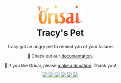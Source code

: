 <h1 align="center">
	<img src="https://github.com/orisai/.github/blob/main/images/repo_title.png?raw=true" alt="Orisai"/>
	<br/>
	Tracy's Pet
</h1>

<p align="center">
    Tracy got an angry pet to remind you of your failures
</p>

<p align="center">
	📄 Check out our <a href="docs/README.md">documentation</a>.
</p>

<p align="center">
	💸 If you like Orisai, please <a href="https://orisai.dev/sponsor">make a donation</a>. Thank you!
</p>

<p align="center">
	<a href="https://github.com/orisai/tracys-pet/actions?query=workflow%3Aci">
		<img src="https://github.com/orisai/tracys-pet/workflows/ci/badge.svg">
	</a>
	<a href="https://coveralls.io/r/orisai/tracys-pet">
		<img src="https://badgen.net/coveralls/c/github/orisai/tracys-pet/v1.x?cache=300">
	</a>
	<a href="https://dashboard.stryker-mutator.io/reports/github.com/orisai/tracys-pet/v1.x">
		<img src="https://badge.stryker-mutator.io/github.com/orisai/tracys-pet/v1.x">
	</a>
	<a href="https://packagist.org/packages/orisai/tracys-pet">
		<img src="https://badgen.net/packagist/dt/orisai/tracys-pet?cache=3600">
	</a>
	<a href="https://packagist.org/packages/orisai/tracys-pet">
		<img src="https://badgen.net/packagist/v/orisai/tracys-pet?cache=3600">
	</a>
	<a href="https://choosealicense.com/licenses/mpl-2.0/">
		<img src="https://badgen.net/badge/license/MPL-2.0/blue?cache=3600">
	</a>
<p>

##
